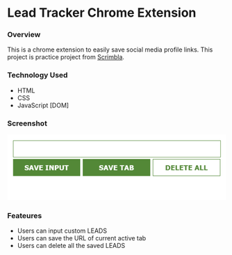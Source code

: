 # Lead Tracker Chrome Extension

### Overview
This is a chrome extension to easily save social media profile links. This project is practice project from [Scrimbla](https://scrimba.com/learn/learnjavascript/deploying-the-chrome-extension-coa574dda96a591412a8b7cff).

### Technology Used
- HTML
- CSS
- JavaScript [DOM]

### Screenshot

![](./Screenshots/Screenshot1.png)

### Feateures 
- Users can input custom LEADS
- Users can save the URL of current active tab
- Users can delete all the saved LEADS